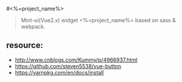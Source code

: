 #<%=project_name%>
> Mint-ui(Vue2.x) widget <%=project_name%> based on sass &amp; webpack.


## resource:
+ http://www.cnblogs.com/Kummy/p/4966937.html
+ https://github.com/steven5538/vue-button
+ https://yarnpkg.com/en/docs/install
